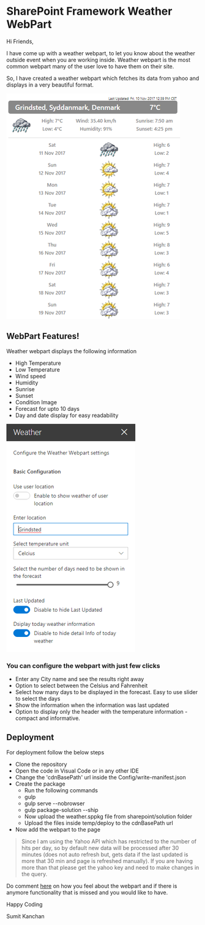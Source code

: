 # SharePoint Framework Weather WebPart

Hi Friends,

I have come up with a weather webpart, to let you know about the weather outside event when you are working inside. Weather webpart is the most common webpart many of the user love to have them on their site.

So, I have created a weather webpart which fetches its data from yahoo and displays in a very beautiful format.

![SharePoint Framework Weather Webpart](/Images/WeatherMain.png?raw=true "WebPart Home")

## WebPart Features!
Weather webpart displays the following information
  - High Temperature
  - Low Temperature
  - Wind speed
  - Humidity
  - Sunrise
  - Sunset
  - Condition Image
  - Forecast for upto 10 days
  - Day and date display for easy readability
  
![Webpart Settings](/Images/Webpart-settings.png?raw=true "WebPart Settings") 
  

### You can configure the webpart with just few clicks
  - Enter any City name and see the results right away
  - Option to select between the Celsius and Fahrenheit
  - Select how many days to be displayed in the forecast. Easy to use slider to select the days
  - Show the information when the information was last updated
  - Option to display only the header with the temperature information - compact and informative.

## Deployment

For deployment follow the below steps
  - Clone the repository
  - Open the code in Visual Code or in any other IDE
  - Change the 'cdnBasePath' url inside the Config/write-manifest.json
  - Create the package
    - Run the following commands
    - gulp
    - gulp serve --nobrowser
    - gulp package-solution --ship
    - Now upload the weather.sppkg file from sharepoint/solution folder
    - Upload the files inside temp/deploy to the cdnBasePath url
- Now add the webpart to the page
  
>Since I am using the Yahoo API which has restricted to the number of hits per day, so by default new data will be processed after 30 minutes (does not auto refresh but, gets data if the last updated is more that 30 min and page is refreshed manually). If you are having more than that please get the yahoo key and need to make changes in the query. 

Do comment [here](http://sharepointwidgets.blogspot.com/2017/11/sharepoint-framework-weather-webpart.html) on how you feel about the webpart and if there is anymore functionality that is missed and you would like to have.

Happy Coding  

Sumit Kanchan
